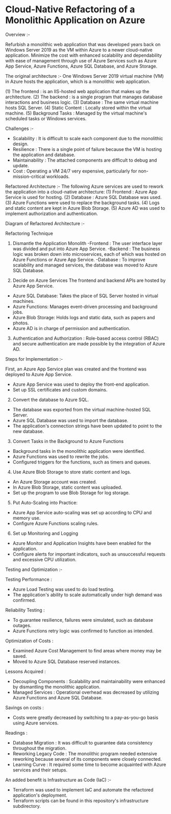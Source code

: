 <h1>Cloud-Native Refactoring of a Monolithic Application on Azure</h1>

Overview :-

Refurbish a monolithic web application that was developed years back on Windows Server 2019 as the VM within Azure to a newer cloud-native application. Minimize the cost with enhanced scalability and dependability with ease of management through use of Azure Services such as Azure App Service, Azure Functions, Azure SQL Database, and Azure Storage.



The original architecture :-
One Windows Server 2019 virtual machine (VM) in Azure hosts the application, which is a monolithic web application.  

(1) The frontend : is an IIS-hosted web application that makes up the architecture.
(2) The backend : is a single program that manages database interactions and business logic.
(3) Database : The same virtual machine hosts SQL Server.
(4) Static Content : Locally stored within the virtual machine.
(5) Background Tasks : Managed by the virtual machine's scheduled tasks or Windows services.


Challenges :-
- Scalability : It is difficult to scale each component due to the monolithic design.
- Resilience : There is a single point of failure because the VM is hosting the application and database.
- Maintainability : The attached components are difficult to debug and update.
- Cost : Operating a VM 24/7 very expensive, particularly for non-mission-critical workloads.



Refactored Architecture :-
The following Azure services are used to rework the application into a cloud-native architecture:
 (1) Frontend : Azure App Service is used for hosting.
 (2) Database : Azure SQL Database was used.
 (3) Azure Functions were used to replace the background tasks.
 (4) Logs and static content are kept in Azure Blob Storage.
 (5) Azure AD was used to implement authorization and authentication.


Diagram of Refactored Architecture :-


Refactoring Technique

 1. Dismantle the Application Monolith
  -Frontend : The user interface layer was divided and put into Azure App Service.
  -Backend : The business logic was broken down into microservices, each of which was hosted on Azure Functions or Azure App Service.
  -Database : To improve scalability and managed services, the database was moved to Azure SQL Database.

 2. Decide on Azure Services
 The frontend and backend APIs are hosted by Azure App Service.
 - Azure SQL Database: Takes the place of SQL Server hosted in virtual machines.
 - Azure Functions: Manages event-driven processing and background jobs.
 - Azure Blob Storage: Holds logs and static data, such as papers and photos.
 - Azure AD is in charge of permission and authentication.

 3. Authentication and Authorization : Role-based access control (RBAC) and secure authentication are made possible by the integration of Azure AD.


Steps for Implementation :-

First, an Azure App Service plan was created and the frontend was deployed to Azure App Service.

 - Azure App Service was used to deploy the front-end application.
 - Set up SSL certificates and custom domains.

2. Convert the database to Azure SQL.
 - The database was exported from the virtual machine-hosted SQL Server.
 - Azure SQL Database was used to import the database.
 - The application's connection strings have been updated to point to the new database.

3. Convert Tasks in the Background to Azure Functions
 - Background tasks in the monolithic application were identified.
 - Azure Functions was used to rewrite the jobs.
 - Configured triggers for the functions, such as timers and queues.

4. Use Azure Blob Storage to store static content and logs.
 - An Azure Storage account was created.
 - In Azure Blob Storage, static content was uploaded.
 - Set up the program to use Blob Storage for log storage.

5. Put Auto-Scaling into Practice: 
 - Azure App Service auto-scaling was set up according to CPU and memory use.
 - Configure Azure Functions scaling rules.


6. Set up Monitoring and Logging
 - Azure Monitor and Application Insights have been enabled for the application.
 - Configure alerts for important indicators, such as unsuccessful requests and excessive CPU utilization.


Testing and Optimization :-

Testing Performance :

 - Azure Load Testing was used to do load testing.
 - The application's ability to scale automatically under high demand was confirmed.

Reliability Testing :

 - To guarantee resilience, failures were simulated, such as database outages.
 - Azure Functions retry logic was confirmed to function as intended.

Optimization of Costs :

 - Examined Azure Cost Management to find areas where money may be saved.
 - Moved to Azure SQL Database reserved instances.

Lessons Acquired :

 - Decoupling Components : Scalability and maintainability were enhanced by dismantling the monolithic application.
 - Managed Services : Operational overhead was decreased by utilizing Azure Functions and Azure SQL Database.

Savings on costs : 

 - Costs were greatly decreased by switching to a pay-as-you-go basis using Azure services.

Readings :

 - Database Migration : It was difficult to guarantee data consistency throughout the migration.
 - Reworking Legacy Code : The monolithic program needed extensive reworking because several of its components were closely connected.
 - Learning Curve : It required some time to become acquainted with Azure services and their setups.

An added benefit is Infrastructure as Code (IaC) :-

 - Terraform was used to implement IaC and automate the refactored application's deployment.
 - Terraform scripts can be found in this repository's infrastructure subdirectory.
